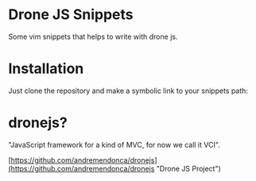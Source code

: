 # Drone JS Snippets
Some vim snippets that helps to write with drone js.

# Installation
Just clone the repository and make a symbolic link to your snippets path:


# dronejs?
"JavaScript framework for a kind of MVC, for now we call it VCI".

[https://github.com/andremendonca/dronejs](https://github.com/andremendonca/dronejs "Drone JS Project")

